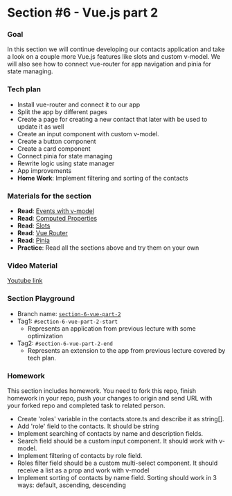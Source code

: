 # Section #6 - Vue.js part 2

### Goal
In this section we will continue developing our contacts application and take a look on a couple more Vue.js features 
like slots and custom v-model. We will also see how to connect vue-router for app navigation and pinia for state managing.


### Tech plan
- Install vue-router and connect it to our app
- Split the app by different pages
- Create a page for creating a new contact that later with be used to update it as well
- Create an input component with custom v-model.
- Create a button component
- Create a card component
- Connect pinia for state managing
- Rewrite logic using state manager
- App improvements
- **Home Work**: Implement filtering and sorting of the contacts

### Materials for the section
- **Read**: [Events with v-model](https://vuejs.org/guide/components/events.html#usage-with-v-model)
- **Read**: [Computed Properties](https://vuejs.org/guide/essentials/computed.html#computed-properties)
- **Read**: [Slots](https://vuejs.org/guide/components/slots.html#slots)
- **Read**: [Vue Router](https://router.vuejs.org/)
- **Read**: [Pinia](https://pinia.vuejs.org/)
- **Practice**: Read all the sections above and try them on your own

### Video Material
[Youtube link](TBA)

### Section Playground
- Branch name: [`section-6-vue-part-2`](https://github.com/Softonix/softonix-incubator/tree/section-6-vue-part-2)
- Tag1: `#section-6-vue-part-2-start`
  - Represents an application from previous lecture with some optimization
- Tag2: `#section-6-vue-part-2-end`
  - Represents an extension to the app from previous lecture covered by tech plan. 

### Homework
This section includes homework. You need to fork this repo, finish homework in your repo, push your changes to origin and send URL with your forked repo and completed task to related person.

- Create 'roles' variable in the contacts.store.ts and describe it as string[].
- Add 'role' field to the contacts. It should be string
- Implement searching of contacts by name and description fields.
- Search field should be a custom input component. It should work with v-model.
- Implement filtering of contacts by role field.
- Roles filter field should be a custom multi-select component. It should receive a list as a prop and work with v-model
- Implement sorting of contacts by name field. Sorting should work in 3 ways: default, ascending, descending
